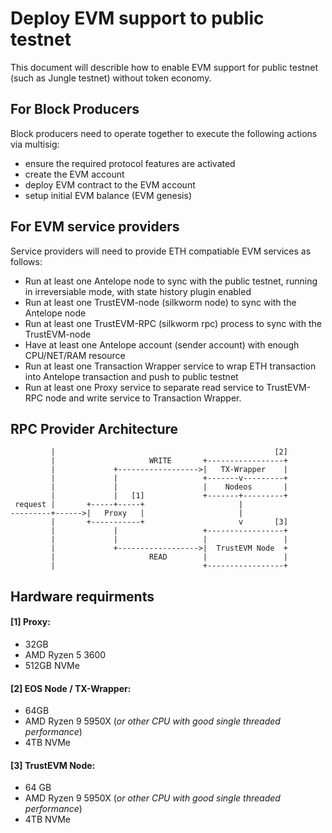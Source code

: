 # Deploy EVM support to public testnet

This document will describle how to enable EVM support for public testnet (such as Jungle testnet) without token economy.

## For Block Producers
Block producers need to operate together to execute the following actions via multisig:
- ensure the required protocol features are activated
- create the EVM account
- deploy EVM contract to the EVM account
- setup initial EVM balance (EVM genesis)

## For EVM service providers
Service providers will need to provide ETH compatiable EVM services as follows:
- Run at least one Antelope node to sync with the public testnet, running in irreversiable mode, with state history plugin enabled
- Run at least one TrustEVM-node (silkworm node) to sync with the Antelope node
- Run at least one TrustEVM-RPC (silkworm rpc) process to sync with the TrustEVM-node
- Have at least one Antelope account (sender account) with enough CPU/NET/RAM resource 
- Run at least one Transaction Wrapper service to wrap ETH transaction into Antelope transaction and push to public testnet
- Run at least one Proxy service to separate read service to TrustEVM-RPC node and write service to Transaction Wrapper.

## RPC Provider Architecture

```
         |                                                 [2]
         |                     WRITE       +-----------------+
         |             +------------------>|   TX-Wrapper    |
         |             |                   +-------v---------+
         |             |                   |    Nodeos       |
         |             |   [1]             +-------+---------+
 request |       +-----+-----+                     |
---------+------>|   Proxy   |                     |
         |       +-----------+                     v       [3]
         |             |                   +-----------------+
         |             |                   |                 |
         |             +------------------>|  TrustEVM Node  +
         |                     READ        |                 |
         |                                 +-----------------+
```

## Hardware requirments

#### [1] Proxy:
- 32GB
- AMD Ryzen 5 3600
- 512GB NVMe

#### [2] EOS Node / TX-Wrapper:
- 64GB
- AMD Ryzen 9 5950X (*or other CPU with good single threaded performance*)
- 4TB NVMe

#### [3] TrustEVM Node:
- 64 GB
- AMD Ryzen 9 5950X (*or other CPU with good single threaded performance*)
- 4TB NVMe
